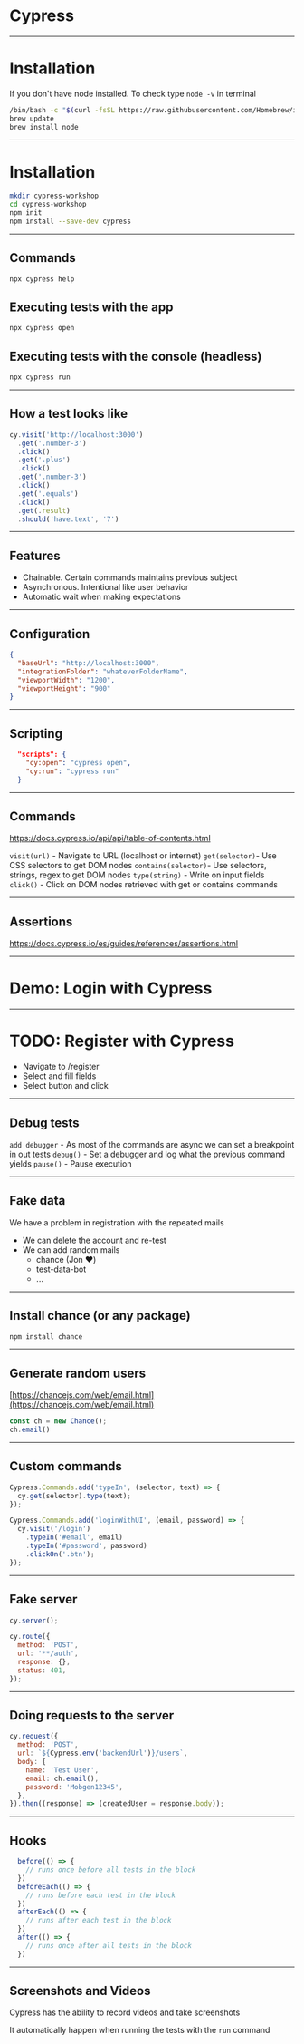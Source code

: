 # Cypress

---

# Installation

If you don't have node installed. 
To check type `node -v` in terminal

```bash
/bin/bash -c "$(curl -fsSL https://raw.githubusercontent.com/Homebrew/install/master/install.sh)"
brew update
brew install node
```

---

# Installation

```bash
mkdir cypress-workshop
cd cypress-workshop
npm init
npm install --save-dev cypress
```

---

## Commands

```bash
npx cypress help
```

## Executing tests with the app

```bash
npx cypress open
```

## Executing tests with the console (headless)

```bash
npx cypress run
```

---

## How a test looks like

```javascript
cy.visit('http://localhost:3000')
  .get('.number-3')
  .click()
  .get('.plus')
  .click()
  .get('.number-3')
  .click()
  .get('.equals')
  .click()
  .get(.result)
  .should('have.text', '7')
```

---

## Features

- Chainable. Certain commands maintains previous subject
- Asynchronous. Intentional like user behavior
- Automatic wait when making expectations

---

## Configuration

```json
{
  "baseUrl": "http://localhost:3000",
  "integrationFolder": "whateverFolderName",
  "viewportWidth": "1200",
  "viewportHeight": "900"
}
```

---

## Scripting

```json
  "scripts": {
    "cy:open": "cypress open",
    "cy:run": "cypress run"
  }
```
---

## Commands

https://docs.cypress.io/api/api/table-of-contents.html

`visit(url)` - Navigate to URL (localhost or internet)
`get(selector)`- Use CSS selectors to get DOM nodes
`contains(selector)`- Use selectors, strings, regex to get DOM nodes
`type(string)` - Write on input fields
`click()` - Click on DOM nodes retrieved with get or contains commands

---

## Assertions

https://docs.cypress.io/es/guides/references/assertions.html

--- 

# Demo: Login with Cypress

--- 

# TODO: Register with Cypress

- Navigate to /register
- Select and fill fields
- Select button and click

---

## Debug tests

`add debugger` - As most of the commands are async we can set a breakpoint in out tests
`debug()` - Set a debugger and log what the previous command yields
`pause()` - Pause execution

--- 

## Fake data

We have a problem in registration with the repeated mails

- We can delete the account and re-test
- We can add random mails
  - chance (Jon ❤️)
  - test-data-bot
  - ...

---

## Install chance (or any package)

```bash
npm install chance
```

---

## Generate random users

[https://chancejs.com/web/email.html](https://chancejs.com/web/email.html)

```javascript
const ch = new Chance();
ch.email()
```
---

## Custom commands

```javascript
Cypress.Commands.add('typeIn', (selector, text) => {
  cy.get(selector).type(text);
});

Cypress.Commands.add('loginWithUI', (email, password) => {
  cy.visit('/login')
    .typeIn('#email', email)
    .typeIn('#password', password)
    .clickOn('.btn');
});
```

---

## Fake server

```javascript
cy.server();

cy.route({
  method: 'POST',
  url: '**/auth',
  response: {},
  status: 401,
});
```

---

## Doing requests to the server

```javascript
cy.request({
  method: 'POST',
  url: `${Cypress.env('backendUrl')}/users`,
  body: {
    name: 'Test User',
    email: ch.email(),
    password: 'Mobgen12345',
  },
}).then((response) => (createdUser = response.body));
```    

---

## Hooks

```javascript
  before(() => {
    // runs once before all tests in the block
  })
  beforeEach(() => {
    // runs before each test in the block
  })
  afterEach(() => {
    // runs after each test in the block
  })
  after(() => {
    // runs once after all tests in the block
  })
```

---

## Screenshots and Videos

Cypress has the ability to record videos and take screenshots

It automatically happen when running the tests with the `run` command